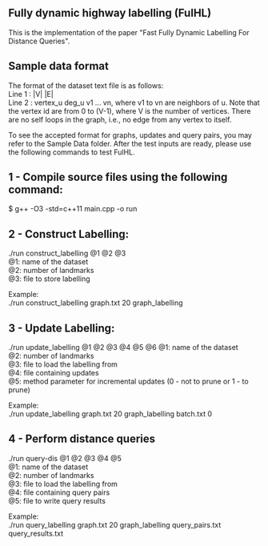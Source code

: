 ## Fully dynamic highway labelling (FulHL)
This is the implementation of the paper "Fast Fully Dynamic Labelling For Distance Queries".

## Sample data format
The format of the dataset text file is as follows: <br/>
Line 1 : |V| |E| <br/>
Line 2 : vertex_u deg_u v1 ... vn, where v1 to vn are neighbors of u. Note that the vertex id are from 0 to (V-1), where V is the number of vertices. There are no self loops in the graph, i.e., no edge from any vertex to itself. 

To see the accepted format for graphs, updates and query pairs, you may refer to the Sample Data folder. After the test inputs are ready, please use the following commands to test FulHL.

## 1 - Compile source files using the following command:

$ g++ -O3 -std=c++11 main.cpp -o run

## 2 - Construct Labelling:<br/>
./run construct_labelling @1 @2 @3<br/>
@1: name of the dataset<br/>
@2: number of landmarks<br/>
@3: file to store labelling

Example:<br/>
./run construct_labelling graph.txt 20 graph_labelling

## 3 - Update Labelling:<br/>
./run update_labelling @1 @2 @3 @4 @5 @6
@1: name of the dataset<br/>
@2: number of landmarks<br/>
@3: file to load the labelling from<br/>
@4: file containing updates<br/>
@5: method parameter for incremental updates (0 - not to prune or 1 - to prune)<br/>

Example:<br/>
./run update_labelling graph.txt 20 graph_labelling batch.txt 0

## 4 - Perform distance queries<br/>
./run query-dis @1 @2 @3 @4 @5<br/>
@1: name of the dataset<br/>
@2: number of landmarks<br/>
@3: file to load the labelling from<br/>
@4: file containing query pairs<br/>
@5: file to write query results<br/>

Example:<br/>
./run query_labelling graph.txt 20 graph_labelling query_pairs.txt query_results.txt

